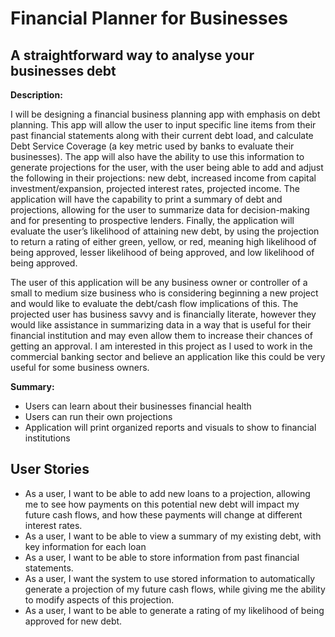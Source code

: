 # Financial Planner for Businesses

## A straightforward way to analyse your businesses debt

**Description:**

I will be designing a financial business planning app with emphasis on debt planning. This app will allow the user to 
input specific line items from their past financial statements along with their current debt load, and calculate Debt 
Service Coverage (a key metric used by banks to evaluate their businesses). The app will also have the ability to use 
this information to generate projections for the user, with the user being able to add and adjust the following in 
their projections: new debt, increased income from capital investment/expansion, projected interest rates, projected 
income. The application will have the capability to print a summary of debt and projections, allowing for the user to 
summarize data for decision-making and for presenting to prospective lenders. Finally, the application will evaluate the
user’s likelihood of attaining new debt, by using the projection to return a rating of either green, yellow, or red, 
meaning high likelihood of being approved, lesser likelihood of being approved, and low likelihood of being approved.

The user of this application will be any business owner or controller of a small to medium size business who is 
considering beginning a new project and would like to evaluate the debt/cash flow implications of this. The projected
user has business savvy and is financially literate, however they would like assistance in summarizing data in a way
that is useful for their financial institution and may even allow them to increase their chances of getting an approval.
I am interested in this project as I used to work in the commercial banking sector and believe an application like this
could be very useful for some business owners. 

**Summary:**
- Users can learn about their businesses financial health
- Users can run their own projections
- Application will print organized reports and visuals to show to financial institutions

## User Stories

- As a user, I want to be able to add new loans to a projection, allowing me to see how 
payments on this potential new debt will impact my future cash flows, and how these payments will change at different 
interest rates.
- As a user, I want to be able to view a summary of my existing debt, with key information for each loan
- As a user, I want to be able to store information from past financial statements.
- As a user, I want the system to use stored information to automatically generate a projection of my future cash
flows, while giving me the ability to modify aspects of this projection.
- As a user, I want to be able to generate a rating of my likelihood of being approved for new debt.


 
